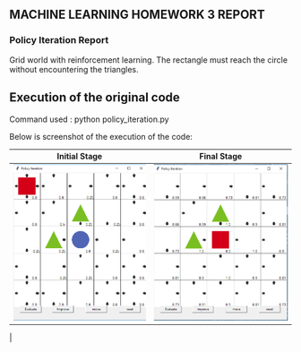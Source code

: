 ## MACHINE LEARNING HOMEWORK 3 REPORT

### Policy Iteration Report

Grid world with reinforcement learning. The rectangle must reach the circle without encountering the triangles.

## Execution of the original code

Command used : python policy_iteration.py

Below is screenshot of the execution of the code:

|Initial Stage|Final Stage|
|--|--|
| ![enter image description here](https://github.com/SANDRAKUMI/Machine-learning-homework/blob/master/grid%20eva1.PNG) |![enter image description here](https://github.com/SANDRAKUMI/Machine-learning-homework/blob/master/final%20stage.PNG)  |




|















